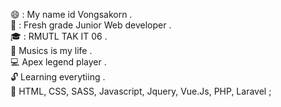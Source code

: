 :smile: : My name id Vongsakorn . <br>
:tada: : Fresh grade Junior Web developer .<br>
:mortar_board: : RMUTL TAK IT 06 . <br>
:guitar: Musics is my life .<br>
:computer: Apex legend player .<br>
:unlock: Learning everytiing .<br>
:page_with_curl: HTML, CSS, SASS, Javascript, Jquery, Vue.Js, PHP, Laravel ;  <br>